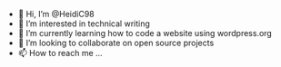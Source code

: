 - 👋 Hi, I’m @HeidiC98
- 👀 I’m interested in technical writing
- 🌱 I’m currently learning how to code a website using wordpress.org
- 💞️ I’m looking to collaborate on open source projects
- 📫 How to reach me ...

<!---
HeidiC98/HeidiC98 is a ✨ special ✨ repository because its `README.md` (this file) appears on your GitHub profile.
You can click the Preview link to take a look at your changes.
--->

